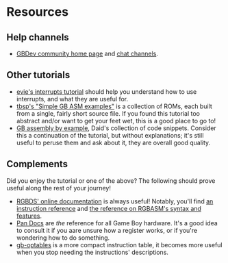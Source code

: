 # Resources

## Help channels

- [GBDev community home page](https://gbdev.io) and [chat channels](https://gbdev.io/chat).

## Other tutorials

- [evie's interrupts tutorial](https://evie.gbdev.io/resources/interrupts) should help you understand how to use interrupts, and what they are useful for.
- [tbsp's "Simple GB ASM examples"](https://github.com/tbsp/simple-gb-asm-examples) is a collection of ROMs, each built from a single, fairly short source file.
  If you found this tutorial too abstract and/or want to get your feet wet, this is a good place to go to!
- [GB assembly by example](https://github.com/daid/gameboy-assembly-by-example), Daid's collection of code snippets.
  Consider this a continuation of the tutorial, but without explanations; it's still useful to peruse them and ask about it, they are overall good quality.

## Complements

Did you enjoy the tutorial or one of the above?
The following should prove useful along the rest of your journey!

- [RGBDS' online documentation](https://rgbds.gbdev.io/docs/) is always useful!
  Notably, you'll find [an instruction reference](https://rgbds.gbdev.io/docs/gbz80.7) and [the reference on RGBASM's syntax and features](https://rgbds.gbdev.io/docs/rgbasm.5).
- [Pan Docs](https://gbdev.io/pandocs) are _the_ reference for all Game Boy hardware.
  It's a good idea to consult it if you aare unsure how a register works, or if you're wondering how to do something.
- [gb-optables](https://gbdev.io/gb-opcodes/optables) is a more compact instruction table, it becomes more useful when you stop needing the instructions' descriptions.
